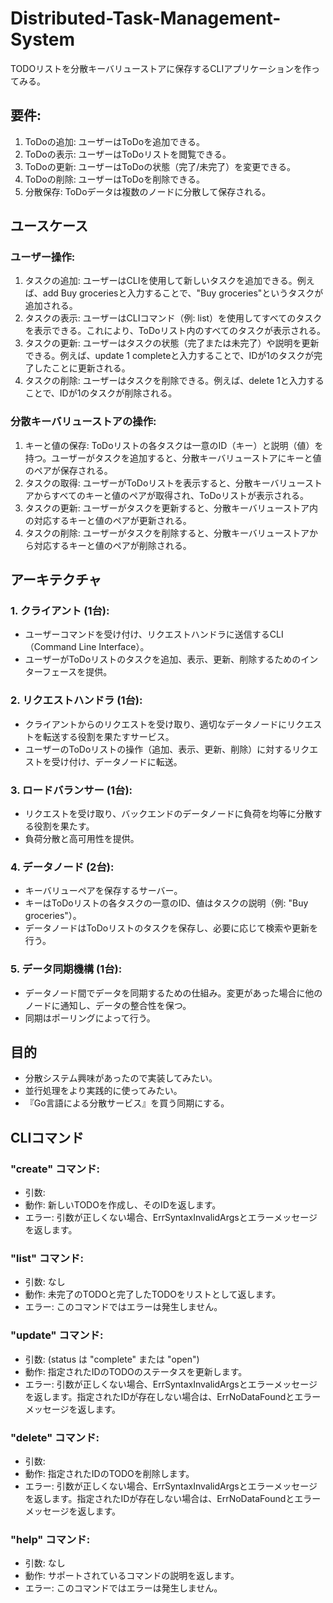# Distributed-Task-Management-System
TODOリストを分散キーバリューストアに保存するCLIアプリケーションを作ってみる。

## 要件:  
1. ToDoの追加: ユーザーはToDoを追加できる。
2. ToDoの表示: ユーザーはToDoリストを閲覧できる。
3. ToDoの更新: ユーザーはToDoの状態（完了/未完了）を変更できる。
4. ToDoの削除: ユーザーはToDoを削除できる。
5. 分散保存: ToDoデータは複数のノードに分散して保存される。

## ユースケース
### ユーザー操作:
1. タスクの追加: ユーザーはCLIを使用して新しいタスクを追加できる。例えば、add Buy groceriesと入力することで、"Buy groceries"というタスクが追加される。
2. タスクの表示: ユーザーはCLIコマンド（例: list）を使用してすべてのタスクを表示できる。これにより、ToDoリスト内のすべてのタスクが表示される。
3. タスクの更新: ユーザーはタスクの状態（完了または未完了）や説明を更新できる。例えば、update 1 completeと入力することで、IDが1のタスクが完了したことに更新される。
4. タスクの削除: ユーザーはタスクを削除できる。例えば、delete 1と入力することで、IDが1のタスクが削除される。

### 分散キーバリューストアの操作:
1. キーと値の保存: ToDoリストの各タスクは一意のID（キー）と説明（値）を持つ。ユーザーがタスクを追加すると、分散キーバリューストアにキーと値のペアが保存される。
2. タスクの取得: ユーザーがToDoリストを表示すると、分散キーバリューストアからすべてのキーと値のペアが取得され、ToDoリストが表示される。
3. タスクの更新: ユーザーがタスクを更新すると、分散キーバリューストア内の対応するキーと値のペアが更新される。
4. タスクの削除: ユーザーがタスクを削除すると、分散キーバリューストアから対応するキーと値のペアが削除される。

## アーキテクチャ
### 1. **クライアント** (1台):
- ユーザーコマンドを受け付け、リクエストハンドラに送信するCLI（Command Line Interface）。
- ユーザーがToDoリストのタスクを追加、表示、更新、削除するためのインターフェースを提供。

### 2. **リクエストハンドラ** (1台):
- クライアントからのリクエストを受け取り、適切なデータノードにリクエストを転送する役割を果たすサービス。
- ユーザーのToDoリストの操作（追加、表示、更新、削除）に対するリクエストを受け付け、データノードに転送。
  
### 3. **ロードバランサー** (1台):
- リクエストを受け取り、バックエンドのデータノードに負荷を均等に分散する役割を果たす。
- 負荷分散と高可用性を提供。

### 4. **データノード** (2台):
- キーバリューペアを保存するサーバー。
- キーはToDoリストの各タスクの一意のID、値はタスクの説明（例: "Buy groceries"）。
- データノードはToDoリストのタスクを保存し、必要に応じて検索や更新を行う。

### 5. **データ同期機構** (1台):
- データノード間でデータを同期するための仕組み。変更があった場合に他のノードに通知し、データの整合性を保つ。
- 同期はポーリングによって行う。

## 目的
- 分散システム興味があったので実装してみたい。
- 並行処理をより実践的に使ってみたい。
- 『Go言語による分散サービス』を買う同期にする。


## CLIコマンド

### "create" コマンド:
- 引数: <task>
- 動作: 新しいTODOを作成し、そのIDを返します。
- エラー: 引数が正しくない場合、ErrSyntaxInvalidArgsとエラーメッセージを返します。
### "list" コマンド:
- 引数: なし
- 動作: 未完了のTODOと完了したTODOをリストとして返します。
- エラー: このコマンドではエラーは発生しません。
### "update" コマンド:
- 引数: <id> <status> (status は "complete" または "open")
- 動作: 指定されたIDのTODOのステータスを更新します。
- エラー: 引数が正しくない場合、ErrSyntaxInvalidArgsとエラーメッセージを返します。指定されたIDが存在しない場合は、ErrNoDataFoundとエラーメッセージを返します。
### "delete" コマンド:
- 引数: <id>
- 動作: 指定されたIDのTODOを削除します。
- エラー: 引数が正しくない場合、ErrSyntaxInvalidArgsとエラーメッセージを返します。指定されたIDが存在しない場合は、ErrNoDataFoundとエラーメッセージを返します。
### "help" コマンド:
- 引数: なし
- 動作: サポートされているコマンドの説明を返します。
- エラー: このコマンドではエラーは発生しません。
